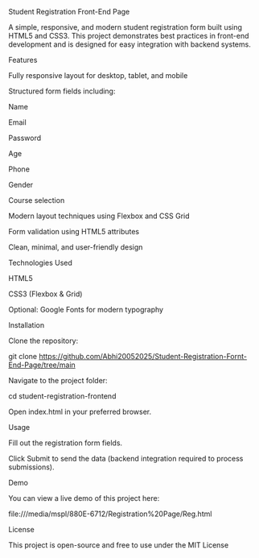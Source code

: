 Student Registration Front-End Page

A simple, responsive, and modern student registration form built using HTML5 and CSS3. This project demonstrates best practices in front-end development and is designed for easy integration with backend systems.

Features

Fully responsive layout for desktop, tablet, and mobile

Structured form fields including:

Name

Email

Password

Age

Phone

Gender

Course selection

Modern layout techniques using Flexbox and CSS Grid

Form validation using HTML5 attributes

Clean, minimal, and user-friendly design

Technologies Used

HTML5

CSS3 (Flexbox & Grid)

Optional: Google Fonts for modern typography

Installation

Clone the repository:

git clone https://github.com/Abhi20052025/Student-Registration-Fornt-End-Page/tree/main


Navigate to the project folder:

cd student-registration-frontend


Open index.html in your preferred browser.

Usage

Fill out the registration form fields.

Click Submit to send the data (backend integration required to process submissions).

Demo

You can view a live demo of this project here:

file:///media/mspl/880E-6712/Registration%20Page/Reg.html

License

This project is open-source and free to use under the MIT License
